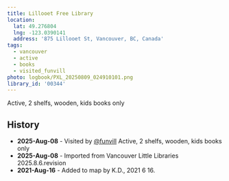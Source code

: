 ```yaml
---
title: Lillooet Free Library
location:
  lat: 49.276804
  lng: -123.0390141
  address: '875 Lillooet St, Vancouver, BC, Canada'
tags:
  - vancouver
  - active
  - books
  - visited_funvill
photo: logbook/PXL_20250809_024910101.png
library_id: '00344'
---
```


Active, 2 shelfs, wooden, kids books only

## History

- **2025-Aug-08** - Visited by [@funvill](https://blog.abluestar.com) Active, 2 shelfs, wooden, kids books only
- **2025-Aug-08** - Imported from Vancouver Little Libraries 2025.8.6.revision
- **2021-Aug-16** - Added to map by K.D., 2021 6 16.
